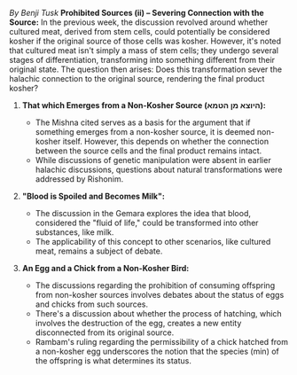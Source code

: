 *By Benji Tusk*
**Prohibited Sources (ii) – Severing Connection with the Source:**
In the previous week, the discussion revolved around whether cultured meat, derived from stem cells, could potentially be considered kosher if the original source of those cells was kosher. However, it's noted that cultured meat isn't simply a mass of stem cells; they undergo several stages of differentiation, transforming into something different from their original state. The question then arises: Does this transformation sever the halachic connection to the original source, rendering the final product kosher?

1. **That which Emerges from a Non-Kosher Source (היוצא מן הטמא):**
   - The Mishna cited serves as a basis for the argument that if something emerges from a non-kosher source, it is deemed non-kosher itself. However, this depends on whether the connection between the source cells and the final product remains intact.
   - While discussions of genetic manipulation were absent in earlier halachic discussions, questions about natural transformations were addressed by Rishonim.

2. **"Blood is Spoiled and Becomes Milk":**
   - The discussion in the Gemara explores the idea that blood, considered the "fluid of life," could be transformed into other substances, like milk.
   - The applicability of this concept to other scenarios, like cultured meat, remains a subject of debate.

3. **An Egg and a Chick from a Non-Kosher Bird:**
   - The discussions regarding the prohibition of consuming offspring from non-kosher sources involves debates about the status of eggs and chicks from such sources.
   - There's a discussion about whether the process of hatching, which involves the destruction of the egg, creates a new entity disconnected from its original source.
   - Rambam's ruling regarding the permissibility of a chick hatched from a non-kosher egg underscores the notion that the species (min) of the offspring is what determines its status.
